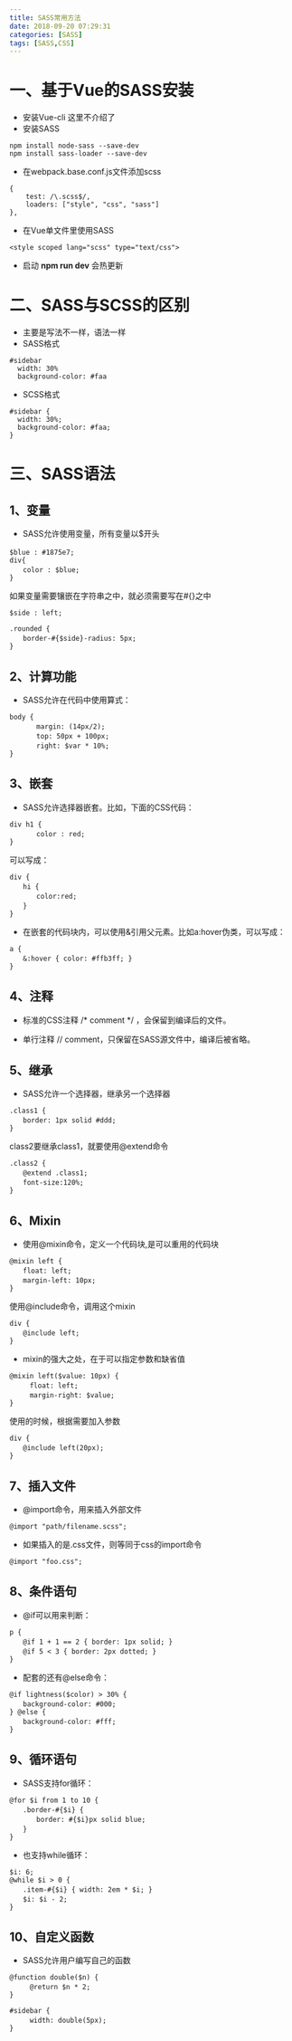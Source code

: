 ```yaml
---
title: SASS常用方法
date: 2018-09-20 07:29:31
categories: [SASS]
tags: [SASS,CSS]
---
```


# 一、基于Vue的SASS安装

- 安装Vue-cli 这里不介绍了
- 安装SASS
```
npm install node-sass --save-dev
npm install sass-loader --save-dev
```
- 在webpack.base.conf.js文件添加scss
```
{
    test: /\.scss$/,
    loaders: ["style", "css", "sass"]
},
```
- 在Vue单文件里使用SASS
```
<style scoped lang="scss" type="text/css">
```
- 启动 **npm run dev** 会热更新

# 二、SASS与SCSS的区别

- 主要是写法不一样，语法一样
- SASS格式
```
#sidebar
  width: 30%
  background-color: #faa
```
- SCSS格式
```
#sidebar {
  width: 30%;
  background-color: #faa;
}
```

# 三、SASS语法

## 1、变量

- SASS允许使用变量，所有变量以$开头
```
$blue : #1875e7;　
div{
　　color : $blue;
}
```
如果变量需要镶嵌在字符串之中，就必须需要写在#{}之中
```
$side : left;

.rounded {
　　border-#{$side}-radius: 5px;
}
```

## 2、计算功能
- SASS允许在代码中使用算式：
```
body {
　　　　margin: (14px/2);
　　　　top: 50px + 100px;
　　　　right: $var * 10%;
}
```

## 3、嵌套
- SASS允许选择器嵌套。比如，下面的CSS代码：
```
div h1 {
　　　　color : red;
}
```
可以写成：
```
div {
　　hi {
　　　　color:red;
　　}
}
```
- 在嵌套的代码块内，可以使用&引用父元素。比如a:hover伪类，可以写成：
```
a {
　　&:hover { color: #ffb3ff; }
}
```

## 4、注释

- 标准的CSS注释 /* comment */ ，会保留到编译后的文件。

- 单行注释 // comment，只保留在SASS源文件中，编译后被省略。

## 5、继承

- SASS允许一个选择器，继承另一个选择器
```
.class1 {
　　border: 1px solid #ddd;
}
```
class2要继承class1，就要使用@extend命令
```
.class2 {
　　@extend .class1;
　　font-size:120%;
}
```
## 6、Mixin

- 使用@mixin命令，定义一个代码块,是可以重用的代码块
```
@mixin left {
　　float: left;
　　margin-left: 10px;
}
```
使用@include命令，调用这个mixin
```
div {
　　@include left;
}
```
- mixin的强大之处，在于可以指定参数和缺省值
```
@mixin left($value: 10px) {
　　　float: left;
　　　margin-right: $value;
}
```
使用的时候，根据需要加入参数
```
div {
　　@include left(20px);
}
```

## 7、插入文件

- @import命令，用来插入外部文件
```
@import "path/filename.scss";
```
- 如果插入的是.css文件，则等同于css的import命令

```
@import "foo.css";
```

## 8、条件语句

- @if可以用来判断：
```
p {
　　@if 1 + 1 == 2 { border: 1px solid; }
　　@if 5 < 3 { border: 2px dotted; }
}
```
- 配套的还有@else命令：
```
@if lightness($color) > 30% {
　　background-color: #000;
} @else {
　　background-color: #fff;
}
```

## 9、循环语句

- SASS支持for循环：
```
@for $i from 1 to 10 {
　　.border-#{$i} {
　　　　border: #{$i}px solid blue;
　　}
}
```
- 也支持while循环：
```
$i: 6;
@while $i > 0 {
　　.item-#{$i} { width: 2em * $i; }
　　$i: $i - 2;
}
```

## 10、自定义函数

- SASS允许用户编写自己的函数
```
@function double($n) {
　　　@return $n * 2;
}

#sidebar {
　　　width: double(5px);
}
```